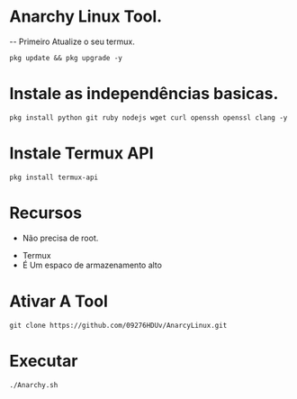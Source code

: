 # Anarchy Linux Tool.


-- Primeiro Atualize o seu termux.

```
pkg update && pkg upgrade -y
```

# Instale as independências basicas.

```
pkg install python git ruby nodejs wget curl openssh openssl clang -y
```

# Instale Termux API

```
pkg install termux-api
```

# Recursos 

- Não precisa de root.
* Termux
* É Um espaco de armazenamento alto

# Ativar A Tool

```
git clone https://github.com/09276HDUv/AnarcyLinux.git
```

# Executar

```
./Anarchy.sh
```
